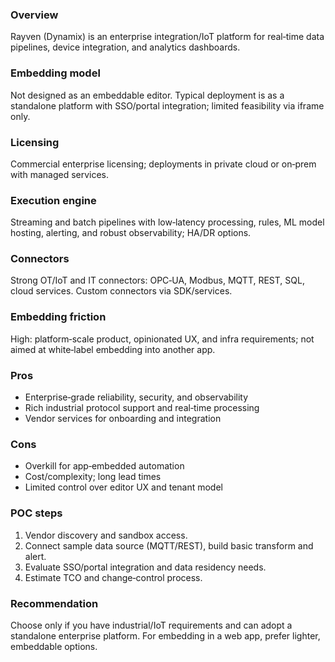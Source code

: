 ### Overview
Rayven (Dynamix) is an enterprise integration/IoT platform for real‑time data pipelines, device integration, and analytics dashboards.

### Embedding model
Not designed as an embeddable editor. Typical deployment is as a standalone platform with SSO/portal integration; limited feasibility via iframe only.

### Licensing
Commercial enterprise licensing; deployments in private cloud or on‑prem with managed services.

### Execution engine
Streaming and batch pipelines with low‑latency processing, rules, ML model hosting, alerting, and robust observability; HA/DR options.

### Connectors
Strong OT/IoT and IT connectors: OPC‑UA, Modbus, MQTT, REST, SQL, cloud services. Custom connectors via SDK/services.

### Embedding friction
High: platform‑scale product, opinionated UX, and infra requirements; not aimed at white‑label embedding into another app.

### Pros
- Enterprise‑grade reliability, security, and observability
- Rich industrial protocol support and real‑time processing
- Vendor services for onboarding and integration

### Cons
- Overkill for app‑embedded automation
- Cost/complexity; long lead times
- Limited control over editor UX and tenant model

### POC steps
1) Vendor discovery and sandbox access.
2) Connect sample data source (MQTT/REST), build basic transform and alert.
3) Evaluate SSO/portal integration and data residency needs.
4) Estimate TCO and change‑control process.

### Recommendation
Choose only if you have industrial/IoT requirements and can adopt a standalone enterprise platform. For embedding in a web app, prefer lighter, embeddable options.
